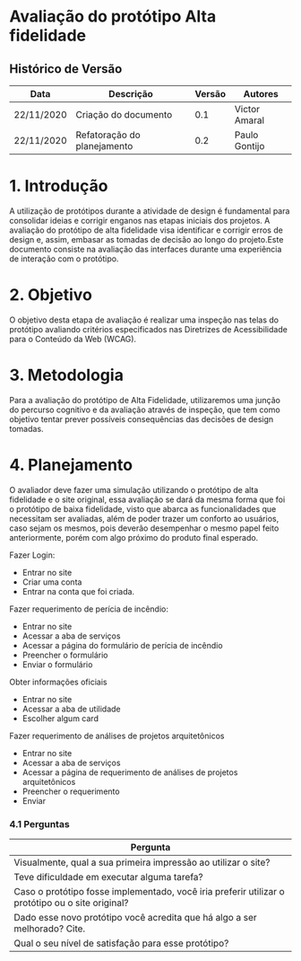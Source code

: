 # Avaliação do protótipo Alta fidelidade

## Histórico de Versão 

| Data | Descrição | Versão | Autores |
| -------- | -------- | -------- | -------- |
| 22/11/2020 | Criação do documento | 0.1 | Victor Amaral |
| 22/11/2020 | Refatoração do planejamento | 0.2 | Paulo Gontijo |

# 1. Introdução

A utilização de protótipos durante a atividade de design é fundamental para consolidar ideias e corrigir enganos nas etapas iniciais dos projetos. A avaliação do protótipo de alta fidelidade visa identificar e corrigir erros de design e, assim, embasar as tomadas de decisão ao longo do projeto.Este documento consiste na avaliação das interfaces durante uma experiência de interação com o protótipo.

# 2. Objetivo

O objetivo desta etapa de avaliação é realizar uma inspeção nas telas do protótipo avaliando critérios especificados nas Diretrizes de Acessibilidade para o Conteúdo da Web (WCAG).

# 3. Metodologia

Para a avaliação do protótipo de Alta Fidelidade, utilizaremos uma junção do percurso cognitivo e da avaliação através de inspeção, que tem como objetivo tentar prever possíveis consequências das decisões de design tomadas.

# 4. Planejamento

O avaliador deve fazer uma simulação utilizando o protótipo de alta fidelidade e o site original, essa avaliação se dará da mesma forma que foi o protótipo de baixa fidelidade, visto que abarca as funcionalidades que necessitam ser avaliadas, além de poder trazer um conforto ao usuários, caso sejam os mesmos, pois deverão desempenhar o mesmo papel feito anteriormente, porém com algo próximo do produto final esperado.

Fazer Login:

- Entrar no site
- Criar uma conta
- Entrar na conta que foi criada.

Fazer requerimento de perícia de incêndio:

- Entrar no site
- Acessar a aba de serviços
- Acessar a página do formulário de perícia de incêndio
- Preencher o formulário
- Enviar o formulário

Obter informações oficiais

- Entrar no site
- Acessar a aba de utilidade
- Escolher algum card

Fazer requerimento de análises de projetos arquitetônicos

- Entrar no site
- Acessar a aba de serviços 
- Acessar a página de requerimento de análises de projetos arquitetônicos
- Preencher o requerimento
- Enviar

### 4.1 Perguntas

| Pergunta |
| - |
|Visualmente, qual a sua primeira impressão ao utilizar o site?|
|Teve dificuldade em executar alguma tarefa?
Caso o protótipo fosse implementado, você iria preferir utilizar o protótipo ou o site original?|
|Dado esse novo protótipo você acredita que há algo a ser melhorado? Cite.|
|Qual o seu nível de satisfação para esse protótipo? |
